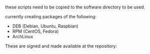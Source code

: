 these scripts need to be copied to the software directory to be used.

currently creating packages of the following:
- DEB (Debian, Ubuntu, Raspbian)
- RPM (CentOS, Fedora)
- ArchLinux

These are signed and made available at the repository:

